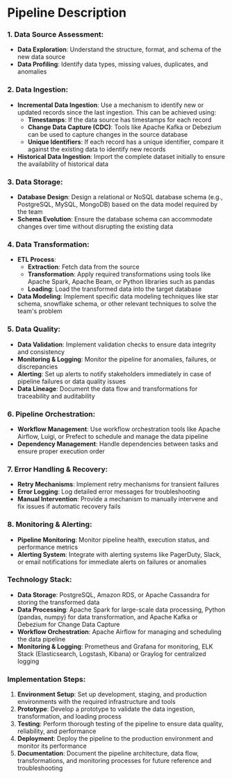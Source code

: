 # Pipeline Description

### 1. Data Source Assessment:
   - **Data Exploration**: Understand the structure, format, and schema of the new data source
   - **Data Profiling**: Identify data types, missing values, duplicates, and anomalies

### 2. Data Ingestion:
   - **Incremental Data Ingestion**: Use a mechanism to identify new or updated records since the last ingestion. This can be achieved using:
     - **Timestamps**: If the data source has timestamps for each record
     - **Change Data Capture (CDC)**: Tools like Apache Kafka or Debezium can be used to capture changes in the source database
     - **Unique Identifiers**: If each record has a unique identifier, compare it against the existing data to identify new records
   - **Historical Data Ingestion**: Import the complete dataset initially to ensure the availability of historical data

### 3. Data Storage:
   - **Database Design**: Design a relational or NoSQL database schema (e.g., PostgreSQL, MySQL, MongoDB) based on the data model required by the team
   - **Schema Evolution**: Ensure the database schema can accommodate changes over time without disrupting the existing data

### 4. Data Transformation:
   - **ETL Process**:
     - **Extraction**: Fetch data from the source
     - **Transformation**: Apply required transformations using tools like Apache Spark, Apache Beam, or Python libraries such as pandas
     - **Loading**: Load the transformed data into the target database
   - **Data Modeling**: Implement specific data modeling techniques like star schema, snowflake schema, or other relevant techniques to solve the team's problem

### 5. Data Quality:
   - **Data Validation**: Implement validation checks to ensure data integrity and consistency
   - **Monitoring & Logging**: Monitor the pipeline for anomalies, failures, or discrepancies
   - **Alerting**: Set up alerts to notify stakeholders immediately in case of pipeline failures or data quality issues
   - **Data Lineage**: Document the data flow and transformations for traceability and auditability

### 6. Pipeline Orchestration:
   - **Workflow Management**: Use workflow orchestration tools like Apache Airflow, Luigi, or Prefect to schedule and manage the data pipeline
   - **Dependency Management**: Handle dependencies between tasks and ensure proper execution order

### 7. Error Handling & Recovery:
   - **Retry Mechanisms**: Implement retry mechanisms for transient failures
   - **Error Logging**: Log detailed error messages for troubleshooting
   - **Manual Intervention**: Provide a mechanism to manually intervene and fix issues if automatic recovery fails

### 8. Monitoring & Alerting:
   - **Pipeline Monitoring**: Monitor pipeline health, execution status, and performance metrics
   - **Alerting System**: Integrate with alerting systems like PagerDuty, Slack, or email notifications for immediate alerts on failures or anomalies

### Technology Stack:
   - **Data Storage**: PostgreSQL, Amazon RDS, or Apache Cassandra for storing the transformed data
   - **Data Processing**: Apache Spark for large-scale data processing, Python (pandas, numpy) for data transformation, and Apache Kafka or Debezium for Change Data Capture
   - **Workflow Orchestration**: Apache Airflow for managing and scheduling the data pipeline
   - **Monitoring & Logging**: Prometheus and Grafana for monitoring, ELK Stack (Elasticsearch, Logstash, Kibana) or Graylog for centralized logging

### Implementation Steps:
1. **Environment Setup**: Set up development, staging, and production environments with the required infrastructure and tools
2. **Prototype**: Develop a prototype to validate the data ingestion, transformation, and loading process
3. **Testing**: Perform thorough testing of the pipeline to ensure data quality, reliability, and performance
4. **Deployment**: Deploy the pipeline to the production environment and monitor its performance
5. **Documentation**: Document the pipeline architecture, data flow, transformations, and monitoring processes for future reference and troubleshooting